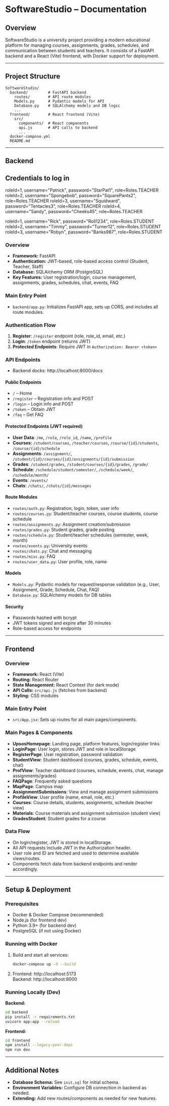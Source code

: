 # SoftwareStudio – Documentation

## Overview

SoftwareStudio is a university project providing a modern educational platform for managing courses, assignments, grades, schedules, and communication between students and teachers. It consists of a FastAPI backend and a React (Vite) frontend, with Docker support for deployment.

---

## Project Structure

```
SoftwareStudio/
  backend/         # FastAPI backend
    routes/        # API route modules
    Models.py      # Pydantic models for API
    Database.py    # SQLAlchemy models and DB logic
    ...
  frontend/        # React frontend (Vite)
    src/
      components/  # React components
      api.js       # API calls to backend
      ...
  docker-compose.yml
  README.md
```

---

## Backend

## Credentials to log in

  roleId=1, username="Patrick", password="StarPat1", role=Roles.TEACHER
roleId=2, username="Spongebob", password="SquarePants2", role=Roles.TEACHER
roleId=3, username="Squidward", password="Tentacles3", role=Roles.TEACHER
roleId=4, username="Sandy", password="Cheeks45", role=Roles.TEACHER

roleId=1, username="Rick", password="Roll1234", role=Roles.STUDENT
roleId=2, username="Timmy", password="Turner12", role=Roles.STUDENT
roleId=3, username="Robyn", password="Banks987", role=Roles.STUDENT


### Overview

- **Framework:** FastAPI
- **Authentication:** JWT-based, role-based access control (Student, Teacher, Staff)
- **Database:** SQLAlchemy ORM (PostgreSQL)
- **Key Features:** User registration/login, course management, assignments, grades, schedules, chat, events, FAQ

### Main Entry Point

- `backend/app.py`: Initializes FastAPI app, sets up CORS, and includes all route modules.

### Authentication Flow

1. **Register**: `/register` endpoint (role, role_id, email, etc.)
2. **Login**: `/token` endpoint (returns JWT)
3. **Protected Endpoints**: Require JWT in `Authorization: Bearer <token>`

### API Endpoints
-    Backend docks: http://localhost:8000/docs

#### Public Endpoints

- `/` – Home
- `/register` – Registration info and POST
- `/login` – Login info and POST
- `/token` – Obtain JWT
- `/faq` – Get FAQ

#### Protected Endpoints (JWT required)

- **User Data**: `/me`, `/role`, `/role_id`, `/name`, `/profile`
- **Courses**: `/student/courses`, `/teacher/courses`, `/course/{id}/students`, `/course/{id}/schedule`
- **Assignments**: `/assignment/`, `/student/{id}/courses/{id}/assignments/{id}/submission`
- **Grades**: `/student/grades`, `/student/courses/{id}/grades`, `/grade/`
- **Schedule**: `/schedule/student/semester/`, `/schedule/week/`, `/schedule/month/`
- **Events**: `/events/`
- **Chats**: `/chats/`, `/chats/{id}/messages`


#### Route Modules

- `routes/auth.py`: Registration, login, token, user info
- `routes/courses.py`: Student/teacher courses, course students, course schedule
- `routes/assignments.py`: Assignment creation/submission
- `routes/grades.py`: Student grades, grade posting
- `routes/schedule.py`: Student/teacher schedules (semester, week, month)
- `routes/events.py`: University events
- `routes/chats.py`: Chat and messaging
- `routes/misc.py`: FAQ
- `routes/user_data.py`: User profile, role, name

#### Models

- `Models.py`: Pydantic models for request/response validation (e.g., User, Assignment, Grade, Schedule, Chat, FAQ)
- `Database.py`: SQLAlchemy models for DB tables

#### Security

- Passwords hashed with bcrypt
- JWT tokens signed and expire after 30 minutes
- Role-based access for endpoints

---

## Frontend

### Overview

- **Framework:** React (Vite)
- **Routing:** React Router
- **State Management:** React Context (for dark mode)
- **API Calls:** `src/api.js` (fetches from backend)
- **Styling:** CSS modules

### Main Entry Point

- `src/App.jsx`: Sets up routes for all main pages/components.

### Main Pages & Components

- **UpsosHomepage**: Landing page, platform features, login/register links
- **LoginPage**: User login, stores JWT and role in localStorage
- **RegisterPage**: User registration, password validation
- **StudentView**: Student dashboard (courses, grades, schedule, events, chat)
- **ProfView**: Teacher dashboard (courses, schedule, events, chat, manage assignments/grades)
- **FAQPage**: Frequently asked questions
- **MapPage**: Campus map
- **AssignmentSubmissions**: View and manage assignment submissions
- **ProfileView**: User profile (name, email, role, etc.)
- **Courses**: Course details, students, assignments, schedule (teacher view)
- **Materials**: Course materials and assignment submission (student view)
- **GradesStudent**: Student grades for a course

### Data Flow

- On login/register, JWT is stored in localStorage.
- All API requests include JWT in the Authorization header.
- User role and ID are fetched and used to determine available views/routes.
- Components fetch data from backend endpoints and render accordingly.

---

## Setup & Deployment

### Prerequisites

- Docker & Docker Compose (recommended)
- Node.js (for frontend dev)
- Python 3.9+ (for backend dev)
- PostgreSQL (if not using Docker)

### Running with Docker

1. Build and start all services:
   ```sh
   docker-compose up -d --build
   ```
2. Frontend: http://localhost:5173  
   Backend: http://localhost:8000


### Running Locally (Dev)

**Backend:**
```sh
cd backend
pip install -r requirements.txt
uvicorn app:app --reload
```

**Frontend:**
```sh
cd frontend
npm install --legacy-peer-deps
npm run dev
```

---

## Additional Notes

- **Database Schema:** See `init.sql` for initial schema.
- **Environment Variables:** Configure DB connection in backend as needed.
- **Extending:** Add new routes/components as needed for new features.
